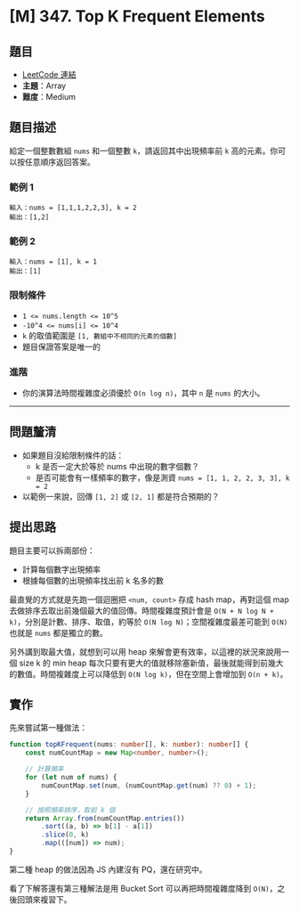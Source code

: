 # \[M\] 347. Top K Frequent Elements

## 題目

- [LeetCode 連結](https://leetcode.com/problems/top-k-frequent-elements/)
- **主題**：Array
- **難度**：Medium

## 題目描述

給定一個整數數組 `nums` 和一個整數 `k`，請返回其中出現頻率前 `k` 高的元素。你可以按任意順序返回答案。

### 範例 1

```plain
輸入：nums = [1,1,1,2,2,3], k = 2
輸出：[1,2]
```

### 範例 2

```plain
輸入：nums = [1], k = 1
輸出：[1]
```

### 限制條件

- `1 <= nums.length <= 10^5`
- `-10^4 <= nums[i] <= 10^4`
- `k` 的取值範圍是 `[1, 數組中不相同的元素的個數]`
- 題目保證答案是唯一的

### 進階

- 你的演算法時間複雜度必須優於 `O(n log n)`，其中 `n` 是 `nums` 的大小。

---

## 問題釐清

- 如果題目沒給限制條件的話：
  - k 是否一定大於等於 nums 中出現的數字個數？
  - 是否可能會有一樣頻率的數字，像是測資 `nums = [1, 1, 2, 2, 3, 3], k = 2`
- 以範例一來說，回傳 `[1, 2]` 或 `[2, 1]` 都是符合預期的？

## 提出思路

題目主要可以拆兩部份：

- 計算每個數字出現頻率
- 根據每個數的出現頻率找出前 k 名多的數

最直覺的方式就是先跑一個迴圈把 `<num, count>` 存成 hash map，再對這個 map 去做排序去取出前幾個最大的值回傳。時間複雜度預計會是 `O(N + N log N + k)`，分別是計數、排序、取值，約等於 `O(N log N)`；空間複雜度最差可能到 `O(N)` 也就是 `nums` 都是獨立的數。

另外講到取最大值，就想到可以用 heap 來解會更有效率，以這裡的狀況來說用一個 size k 的 min heap 每次只要有更大的值就移除塞新值，最後就能得到前幾大的數值。時間複雜度上可以降低到 `O(N log k)`，但在空間上會增加到 `O(n + k)`。

## 實作

先來嘗試第一種做法：

```ts
function topKFrequent(nums: number[], k: number): number[] {
    const numCountMap = new Map<number, number>();

    // 計算頻率
    for (let num of nums) {
        numCountMap.set(num, (numCountMap.get(num) ?? 0) + 1);
    }

    // 按照頻率排序，取前 k 個
    return Array.from(numCountMap.entries())
        .sort((a, b) => b[1] - a[1])
        .slice(0, k)
        .map(([num]) => num);
}
```

第二種 heap 的做法因為 JS 內建沒有 PQ，還在研究中。

看了下解答還有第三種解法是用 Bucket Sort 可以再把時間複雜度降到 `O(N)`，之後回頭來複習下。
